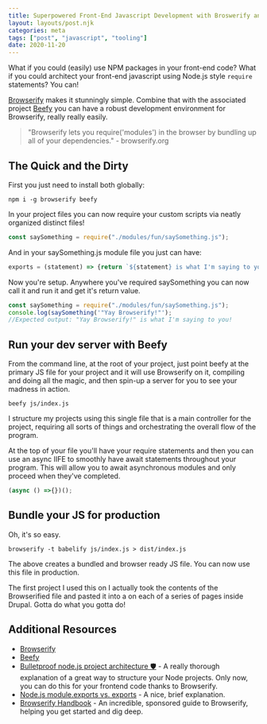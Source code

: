 ```yaml
---
title: Superpowered Front-End Javascript Development with Broswerify and Beefy
layout: layouts/post.njk
categories: meta 
tags: ["post", "javascript", "tooling"]
date: 2020-11-20
---
```


What if you could (easily) use NPM packages in your front-end code? What if you could architect your front-end javascript using Node.js style `require` statements? You can! 

[Browserify](http://browserify.org/) makes it stunningly simple. Combine that with the associated project [Beefy](http://didact.us/beefy/) you can have a robust development environment for Browserify, really really easily.

>"Browserify lets you require('modules') in the browser by bundling up all of your dependencies." - browserify.org

## The Quick and the Dirty

First you just need to install both globally:
```
npm i -g browserify beefy
```

In your project files you can now require your custom scripts via neatly organized distinct files!

```javascript
const saySomething = require("./modules/fun/saySomething.js");
```

And in your saySomething.js module file you just can have:

```javascript
exports = (statement) => {return `${statement} is what I'm saying to you!`}
```

Now you're setup. Anywhere you've required saySomething you can now call it and run it and get it's return value.

```javascript
const saySomething = require("./modules/fun/saySomething.js");
console.log(saySomething('"Yay Browserify!"');
//Expected output: "Yay Browserify!" is what I'm saying to you!
```

## Run your dev server with Beefy

From the command line, at the root of your project, just point beefy at the primary JS file for your project and it will use Browserify on it, compiling and doing all the magic, and then spin-up a server for you to see your madness in action.

```
beefy js/index.js
```

I structure my projects using this single file that is a main controller for the project, requiring all sorts of things and orchestrating the overall flow of the program.

At the top of your file you'll have your require statements and then you can use an async IIFE to smoothly have await statements throughout your program. This will allow you to await asynchronous modules and only proceed when they've completed.

```javascript
(async () =>{})();
```

## Bundle your JS for production

Oh, it's so easy.


```
browserify -t babelify js/index.js > dist/index.js
```

The above creates a bundled and browser ready JS file. You can now use this file in production. 

The first project I used this on I actually took the contents of the Browserified file and pasted it into a <script></script> on each of a series of pages inside Drupal. Gotta do what you gotta do!

## Additional Resources

* [Browserify](http://browserify.org/)
* [Beefy](http://didact.us/beefy/)
* [Bulletproof node.js project architecture 🛡️](https://dev.to/santypk4/bulletproof-node-js-project-architecture-4epf) - A really thorough explanation of a great way to structure your Node projects. Only now, you can do this for your frontend code thanks to Browserify.
* [Node.js module.exports vs. exports](https://www.freecodecamp.org/news/node-js-module-exports-vs-exports-ec7e254d63ac/) - A nice, brief explanation.
* [Browserify Handbook](https://github.com/browserify/browserify-handbook) - An incredible, sponsored guide to Browserify, helping you get started and dig deep. 